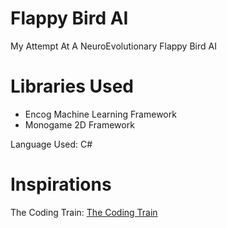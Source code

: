 # Flappy Bird AI
My Attempt At A NeuroEvolutionary Flappy Bird AI

# Libraries Used
- Encog Machine Learning Framework
- Monogame 2D Framework

Language Used: C#

# Inspirations
The Coding Train: [The Coding Train](https://www.youtube.com/@thecodingtrain)
